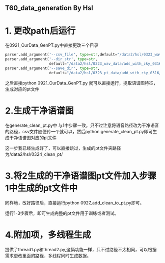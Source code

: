 ## **T60_data_generation By Hsl**

# 1. 更改path后运行
在0921_OurData_GenPT.py中直接更改三个目录
```python
parser.add_argument('--csv_file', type=str,default="/data2/hsl/0323_wav_data/add_with_zky_0316/Speech/Cas-zhongguancun/20230321T150605_test_gen_corpus_dataset_results.csv")
parser.add_argument('--dir_str', type=str,
                    default="/data2/hsl/0323_wav_data/add_with_zky_0316/Speech/Cas-zhongguancun/")
parser.add_argument('--save_dir', type=str,
                    default="/data2/hsl/0323_pt_data/add_with_zky_0316/Cas-zhongguancun/")
```
之后直接python 0921_OurData_GenPT.py 就可以直接运行，提取语谱图特征，生成对应的pt文件

# 2.生成干净语谱图
在generate_clean_pt.py中
与1中步骤一致，只不过注意将语音路径改为干净语音的路径，csv文件随便传一个就可以，然后python generate_clean_pt.py即可生成干净语谱图对应的pt文件

这一步我已经生成好了，可以直接跳过，生成的pt文件夹路径为/data2/hsl/0324_clean_pt/

# 3.将2生成的干净语谱图pt文件加入步骤1中生成的pt文件中
同样地，改好路径后，直接运行python 0927_add_clean_to_pt.py即可。

运行1-3步骤后，即可生成完整的pt文件用于训练或者测试。

# 4.附加项，多线程生成
提供了thread1.py和thread2.py,这俩功能一样，只不过路径不太相同，可以根据需求更改里面的路径，多线程同时生成数据。
